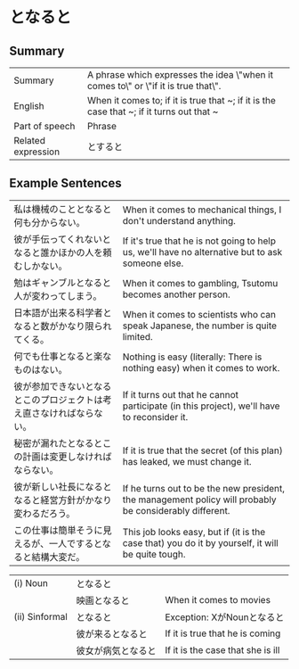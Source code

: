 # となると

## Summary

<table><tr>   <td>Summary</td>   <td>A phrase which expresses the idea \"when it comes to\" or \"if it is true that\".</td></tr><tr>   <td>English</td>   <td>When it comes to; if it is true that ~; if it is the case that ~; if it turns out that ~</td></tr><tr>   <td>Part of speech</td>   <td>Phrase</td></tr><tr>   <td>Related expression</td>   <td>とすると</td></tr></table>

## Example Sentences

<table><tr>   <td>私は機械のこととなると何も分からない。</td>   <td>When it comes to mechanical things, I don't understand anything.</td></tr><tr>   <td>彼が手伝ってくれないとなると誰かほかの人を頼むしかない。</td>   <td>If it's true that he is not going to help us, we'll have no alternative but to ask someone else.</td></tr><tr>   <td>勉はギャンブルとなると人が変わってしまう。</td>   <td>When it comes to gambling, Tsutomu becomes another person.</td></tr><tr>   <td>日本語が出来る科学者となると数がかなり限られてくる。</td>   <td>When it comes to scientists who can speak Japanese, the number is quite limited.</td></tr><tr>   <td>何でも仕事となると楽なものはない。</td>   <td>Nothing is easy (literally: There is nothing easy) when it comes to work.</td></tr><tr>   <td>彼が参加できないとなるとこのプロジェクトは考え直さなければならない。</td>   <td>If it turns out that he cannot participate (in this project), we'll have to reconsider it.</td></tr><tr>   <td>秘密が漏れたとなるとこの計画は変更しなければならない。</td>   <td>If it is true that the secret (of this plan) has leaked, we must change it.</td></tr><tr>   <td>彼が新しい社長になるとなると経営方針がかなり変わるだろう。</td>   <td>If he turns out to be the new president, the management policy will probably be considerably different.</td></tr><tr>   <td>この仕事は簡単そうに見えるが、一人でするとなると結構大変だ。</td>   <td>This job looks easy, but if (it is the case that) you do it by yourself, it will be quite tough.</td></tr></table>

<table class="table"><tbody><tr class="tr head"><td class="td"><span class="numbers">(i)</span> <span class="bold">Noun</span></td><td class="td"><span class="concept">となると</span></td><td class="td"></td></tr><tr class="tr"><td class="td"></td><td class="td"><span>映画</span><span class="concept">となると</span></td><td class="td"><span>When it comes to movies</span></td></tr><tr class="tr head"><td class="td"><span class="numbers">(ii)</span> <span class="bold">Sinformal</span></td><td class="td"><span class="concept">となると</span></td><td class="td"><span>Exception: XがNounとなると</span></td></tr><tr class="tr"><td class="td"></td><td class="td"><span>彼が来る</span><span class="concept">となると</span></td><td class="td"><span>If it is true that he is coming</span></td></tr><tr class="tr"><td class="td"></td><td class="td"><span>彼女が病気</span><span class="concept">となると</span></td><td class="td"><span>If it is the case that she is ill</span></td></tr></tbody></table>

